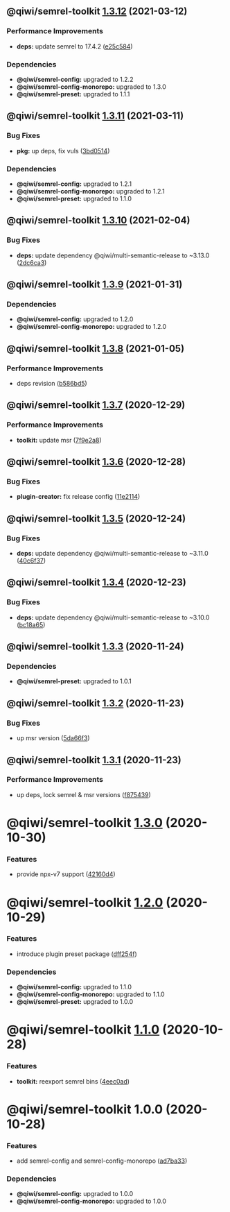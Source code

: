 ## @qiwi/semrel-toolkit [1.3.12](https://github.com/qiwi/semantic-release-toolkit/compare/@qiwi/semrel-toolkit@1.3.11...@qiwi/semrel-toolkit@1.3.12) (2021-03-12)


### Performance Improvements

* **deps:** update semrel to 17.4.2 ([e25c584](https://github.com/qiwi/semantic-release-toolkit/commit/e25c58410d0c67d80e58d13b76c2f005282f5708))





### Dependencies

* **@qiwi/semrel-config:** upgraded to 1.2.2
* **@qiwi/semrel-config-monorepo:** upgraded to 1.3.0
* **@qiwi/semrel-preset:** upgraded to 1.1.1

## @qiwi/semrel-toolkit [1.3.11](https://github.com/qiwi/semantic-release-toolkit/compare/@qiwi/semrel-toolkit@1.3.10...@qiwi/semrel-toolkit@1.3.11) (2021-03-11)


### Bug Fixes

* **pkg:** up deps, fix vuls ([3bd0514](https://github.com/qiwi/semantic-release-toolkit/commit/3bd051436e6466000443d44f5aa819f67080f534))





### Dependencies

* **@qiwi/semrel-config:** upgraded to 1.2.1
* **@qiwi/semrel-config-monorepo:** upgraded to 1.2.1
* **@qiwi/semrel-preset:** upgraded to 1.1.0

## @qiwi/semrel-toolkit [1.3.10](https://github.com/qiwi/semantic-release-toolkit/compare/@qiwi/semrel-toolkit@1.3.9...@qiwi/semrel-toolkit@1.3.10) (2021-02-04)


### Bug Fixes

* **deps:** update dependency @qiwi/multi-semantic-release to ~3.13.0 ([2dc6ca3](https://github.com/qiwi/semantic-release-toolkit/commit/2dc6ca30b4357d898abe35dc03732efe337ce408))

## @qiwi/semrel-toolkit [1.3.9](https://github.com/qiwi/semantic-release-toolkit/compare/@qiwi/semrel-toolkit@1.3.8...@qiwi/semrel-toolkit@1.3.9) (2021-01-31)





### Dependencies

* **@qiwi/semrel-config:** upgraded to 1.2.0
* **@qiwi/semrel-config-monorepo:** upgraded to 1.2.0

## @qiwi/semrel-toolkit [1.3.8](https://github.com/qiwi/semantic-release-toolkit/compare/@qiwi/semrel-toolkit@1.3.7...@qiwi/semrel-toolkit@1.3.8) (2021-01-05)


### Performance Improvements

* deps revision ([b586bd5](https://github.com/qiwi/semantic-release-toolkit/commit/b586bd55912cd58eb2c64ead73790d73f1e9cbeb))

## @qiwi/semrel-toolkit [1.3.7](https://github.com/qiwi/semantic-release-toolkit/compare/@qiwi/semrel-toolkit@1.3.6...@qiwi/semrel-toolkit@1.3.7) (2020-12-29)


### Performance Improvements

* **toolkit:** update msr ([7f9e2a8](https://github.com/qiwi/semantic-release-toolkit/commit/7f9e2a827056635bb8307417135c1a31cf85ec7e))

## @qiwi/semrel-toolkit [1.3.6](https://github.com/qiwi/semantic-release-toolkit/compare/@qiwi/semrel-toolkit@1.3.5...@qiwi/semrel-toolkit@1.3.6) (2020-12-28)


### Bug Fixes

* **plugin-creator:** fix release config ([11e2114](https://github.com/qiwi/semantic-release-toolkit/commit/11e211477c1eabfa948ee4b3930360a6dcd803b7))

## @qiwi/semrel-toolkit [1.3.5](https://github.com/qiwi/semantic-release-toolkit/compare/@qiwi/semrel-toolkit@1.3.4...@qiwi/semrel-toolkit@1.3.5) (2020-12-24)


### Bug Fixes

* **deps:** update dependency @qiwi/multi-semantic-release to ~3.11.0 ([40c6f37](https://github.com/qiwi/semantic-release-toolkit/commit/40c6f37f74497844e5f28cf632c836938959714b))

## @qiwi/semrel-toolkit [1.3.4](https://github.com/qiwi/semantic-release-toolkit/compare/@qiwi/semrel-toolkit@1.3.3...@qiwi/semrel-toolkit@1.3.4) (2020-12-23)


### Bug Fixes

* **deps:** update dependency @qiwi/multi-semantic-release to ~3.10.0 ([bc18a65](https://github.com/qiwi/semantic-release-toolkit/commit/bc18a65dc5cd1d1ce643209f3e32bc74ab1caf34))

## @qiwi/semrel-toolkit [1.3.3](https://github.com/qiwi/semantic-release-toolkit/compare/@qiwi/semrel-toolkit@1.3.2...@qiwi/semrel-toolkit@1.3.3) (2020-11-24)





### Dependencies

* **@qiwi/semrel-preset:** upgraded to 1.0.1

## @qiwi/semrel-toolkit [1.3.2](https://github.com/qiwi/semantic-release-toolkit/compare/@qiwi/semrel-toolkit@1.3.1...@qiwi/semrel-toolkit@1.3.2) (2020-11-23)


### Bug Fixes

* up msr version ([5da66f3](https://github.com/qiwi/semantic-release-toolkit/commit/5da66f33fefd1239e4751316a7075587bd94c65d))

## @qiwi/semrel-toolkit [1.3.1](https://github.com/qiwi/semantic-release-toolkit/compare/@qiwi/semrel-toolkit@1.3.0...@qiwi/semrel-toolkit@1.3.1) (2020-11-23)


### Performance Improvements

* up deps, lock semrel & msr versions ([f875439](https://github.com/qiwi/semantic-release-toolkit/commit/f87543963a8c8e43a691371ba53bb5cd08091c20))

# @qiwi/semrel-toolkit [1.3.0](https://github.com/qiwi/semantic-release-toolkit/compare/@qiwi/semrel-toolkit@1.2.0...@qiwi/semrel-toolkit@1.3.0) (2020-10-30)


### Features

* provide npx-v7 support ([42160d4](https://github.com/qiwi/semantic-release-toolkit/commit/42160d4de4e642e9d708dcf1ba78e5945fddbac1))

# @qiwi/semrel-toolkit [1.2.0](https://github.com/qiwi/semantic-release-toolkit/compare/@qiwi/semrel-toolkit@1.1.0...@qiwi/semrel-toolkit@1.2.0) (2020-10-29)


### Features

* introduce plugin preset package ([dff254f](https://github.com/qiwi/semantic-release-toolkit/commit/dff254ff4b4d5088e165acb97e28f9e40f84bd20))





### Dependencies

* **@qiwi/semrel-config:** upgraded to 1.1.0
* **@qiwi/semrel-config-monorepo:** upgraded to 1.1.0
* **@qiwi/semrel-preset:** upgraded to 1.0.0

# @qiwi/semrel-toolkit [1.1.0](https://github.com/qiwi/semantic-release-toolkit/compare/@qiwi/semrel-toolkit@1.0.0...@qiwi/semrel-toolkit@1.1.0) (2020-10-28)


### Features

* **toolkit:** reexport semrel bins ([4eec0ad](https://github.com/qiwi/semantic-release-toolkit/commit/4eec0ad803982bf4fa7ec789edfdf12cafee92d1))

# @qiwi/semrel-toolkit 1.0.0 (2020-10-28)


### Features

* add semrel-config and semrel-config-monorepo ([ad7ba33](https://github.com/qiwi/semantic-release-toolkit/commit/ad7ba33cf6f6705c1f1f1919c197d5ad7345de4b))





### Dependencies

* **@qiwi/semrel-config:** upgraded to 1.0.0
* **@qiwi/semrel-config-monorepo:** upgraded to 1.0.0
